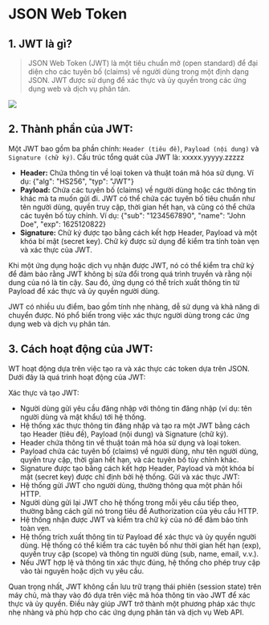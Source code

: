 # JSON Web Token

## 1. JWT là gì?

> JSON Web Token (JWT) là một tiêu chuẩn mở (open standard) để đại diện cho các tuyên bố (claims) về người dùng trong một định dạng JSON. JWT được sử dụng để xác thực và ủy quyền trong các ứng dụng web và dịch vụ phân tán.

![](https://supertokens.com/static/b0172cabbcd583dd4ed222bdb83fc51a/9af93/jwt-structure.png)

## 2. Thành phần của JWT:

Một JWT bao gồm ba phần chính: `Header (tiêu đề)`, `Payload (nội dung)` và `Signature (chữ ký)`. Cấu trúc tổng quát của JWT là: xxxxx.yyyyy.zzzzz

- **Header:** Chứa thông tin về loại token và thuật toán mã hóa sử dụng. Ví dụ: {"alg": "HS256", "typ": "JWT"}
- **Payload:** Chứa các tuyên bố (claims) về người dùng hoặc các thông tin khác mà ta muốn gửi đi. JWT có thể chứa các tuyên bố tiêu chuẩn như tên người dùng, quyền truy cập, thời gian hết hạn, và cũng có thể chứa các tuyên bố tùy chỉnh. Ví dụ: {"sub": "1234567890", "name": "John Doe", "exp": 1625120822}
- **Signature:** Chữ ký được tạo bằng cách kết hợp Header, Payload và một khóa bí mật (secret key). Chữ ký được sử dụng để kiểm tra tính toàn vẹn và xác thực của JWT.

Khi một ứng dụng hoặc dịch vụ nhận được JWT, nó có thể kiểm tra chữ ký để đảm bảo rằng JWT không bị sửa đổi trong quá trình truyền và rằng nội dung của nó là tin cậy. Sau đó, ứng dụng có thể trích xuất thông tin từ Payload để xác thực và ủy quyền người dùng.

JWT có nhiều ưu điểm, bao gồm tính nhẹ nhàng, dễ sử dụng và khả năng di chuyển được. Nó phổ biến trong việc xác thực người dùng trong các ứng dụng web và dịch vụ phân tán.

## 3. Cách hoạt động của JWT:

WT hoạt động dựa trên việc tạo ra và xác thực các token dựa trên JSON. Dưới đây là quá trình hoạt động của JWT:

Xác thực và tạo JWT:

- Người dùng gửi yêu cầu đăng nhập với thông tin đăng nhập (ví dụ: tên người dùng và mật khẩu) tới hệ thống.
- Hệ thống xác thực thông tin đăng nhập và tạo ra một JWT bằng cách tạo Header (tiêu đề), Payload (nội dung) và Signature (chữ ký).
- Header chứa thông tin về thuật toán mã hóa sử dụng và loại token.
- Payload chứa các tuyên bố (claims) về người dùng, như tên người dùng, quyền truy cập, thời gian hết hạn, và các tuyên bố tùy chỉnh khác.
- Signature được tạo bằng cách kết hợp Header, Payload và một khóa bí mật (secret key) được chỉ định bởi hệ thống.
  Gửi và xác thực JWT:
- Hệ thống gửi JWT cho người dùng, thường thông qua một phản hồi HTTP.
- Người dùng gửi lại JWT cho hệ thống trong mỗi yêu cầu tiếp theo, thường bằng cách gửi nó trong tiêu đề Authorization của yêu cầu HTTP.
- Hệ thống nhận được JWT và kiểm tra chữ ký của nó để đảm bảo tính toàn vẹn.
- Hệ thống trích xuất thông tin từ Payload để xác thực và ủy quyền người dùng. Hệ thống có thể kiểm tra các tuyên bố như thời gian hết hạn (exp), quyền truy cập (scope) và thông tin người dùng (sub, name, email, v.v.).
- Nếu JWT hợp lệ và thông tin xác thực đúng, hệ thống cho phép truy cập vào tài nguyên hoặc dịch vụ yêu cầu.

Quan trọng nhất, JWT không cần lưu trữ trạng thái phiên (session state) trên máy chủ, mà thay vào đó dựa trên việc mã hóa thông tin vào JWT để xác thực và ủy quyền. Điều này giúp JWT trở thành một phương pháp xác thực nhẹ nhàng và phù hợp cho các ứng dụng phân tán và dịch vụ Web API.
